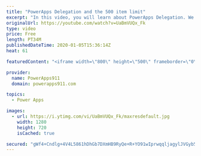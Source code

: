 ```yaml
---
title: "PowerApps Delegation and the 500 item limit"
excerpt: "In this video, you will learn about PowerApps Delegation. We talk about what is delegation, how it varies based on three different criteria, data source, function, and operator, and some tips to deal with it. Functions covered include Filter, Search, Collect, CountRows, Distinct, and more. Also, we use"
originalUrl: https://youtube.com/watch?v=UaBmVUQx_Fk
type: video
price: Free
length: PT34M
publishedDateTime: 2020-01-05T15:36:14Z
heat: 61

featuredContent: "<iframe width=\"800\" height=\"500\" frameborder=\"0\" src=\"https://www.youtube.com/embed/UaBmVUQx_Fk\" allow=\"accelerometer; autoplay; encrypted-media; gyroscope; picture-in-picture\" allowfullscreen></iframe>"

provider:
  name: PowerApps911
  domain: powerapps911.com

topics:
  - Power Apps

images:
  - url: https://i.ytimg.com/vi/UaBmVUQx_Fk/maxresdefault.jpg
    width: 1280
    height: 720
    isCached: true

secured: "gWf4+Cndlg+4V4L5861hDhGb7DXmHB9RyQe+R+YO91wIprwqqljagylJVGyb5Zq+TPCx1SwdkvMY5W4I0JvI/jyZVUvlGVnUn3D9z6pnGemqdC0UMNyjUSIHMOMx5fiRBXYf/F5SybfTXG259KncKvB6wlTia6Zn/pOOOC2dc8U52n4Uzi0j806Y4AyDsun8B38LZt1bMH0229xfsFfG7VNi9QmSoQkThZ4T1vYomYzmLVWzTXXtJGSu9eeKRAtl1ZphXQcVtDmXvgbsS1wPPgTgSrQIieVUphL5Dy1873o87AK3aGvTbYEFEGdEwW3uLB6VU+pm+w0yhiivCM7QpLd772FXNztFU4LjODtMXLVmq4Dk5v20MAcnumkpWPSDmID1518oVA6G0EWjoDvxGw==;a7HQ5ewGYhoFnMsbhlBQ1Q=="
---
```


